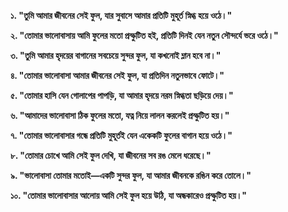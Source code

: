 **১. "তুমি আমার জীবনের সেই ফুল, যার সুবাসে আমার প্রতিটি মুহূর্ত স্নিগ্ধ হয়ে ওঠে।"**

**২. "তোমার ভালোবাসায় আমি ফুলের মতো প্রস্ফুটিত হই, প্রতিটি দিনই যেন নতুন সৌন্দর্যে ভরে ওঠে।"**

**৩. "তুমি আমার হৃদয়ের বাগানের সবচেয়ে সুন্দর ফুল, যা কখনোই ম্লান হবে না।"**

**৪. "তোমার ভালোবাসা আমার জীবনের সেই ফুল, যা প্রতিদিন নতুনভাবে ফোটে।"**

**৫. "তোমার হাসি যেন গোলাপের পাপড়ি, যা আমার হৃদয়ে নরম স্নিগ্ধতা ছড়িয়ে দেয়।"**

**৬. "আমাদের ভালোবাসা ঠিক ফুলের মতো, যত্ন নিয়ে লালন করলেই প্রস্ফুটিত হয়।"**

**৭. "তোমার ভালোবাসার গন্ধে প্রতিটি মুহূর্তই যেন একেকটি ফুলের বাগান হয়ে ওঠে।"**

**৮. "তোমার চোখে আমি সেই ফুল দেখি, যা জীবনের সব রঙ মেলে ধরেছে।"**

**৯. "ভালোবাসা তোমার মতোই—একটি সুন্দর ফুল, যা আমার জীবনকে রঙিন করে তোলে।"**

**১০. "তোমার ভালোবাসার আলোয় আমি সেই ফুল হয়ে উঠি, যা অন্ধকারেও প্রস্ফুটিত হয়।"**
